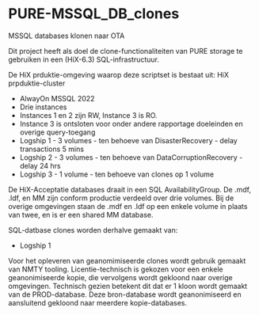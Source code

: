 # PURE-MSSQL_DB_clones
MSSQL databases klonen naar OTA

Dit project heeft als doel de clone-functionaliteiten van PURE storage te gebruiken in een (HiX-6.3) SQL-infrastructuur. 

De HiX prduktie-omgeving waarop deze scriptset is bestaat uit:
HiX prpduktie-cluster
- AlwayOn MSSQL 2022
- Drie instances
- Instances 1 en 2 zijn RW, Instance 3 is RO.
- Instance 3 is ontsloten voor onder andere rapportage doeleinden en overige query-toegang
- Logship 1 - 3 volumes - ten behoeve van DisasterRecovery - delay transactions 5 mins
- Logship 2 - 3 volumes - ten behoeve van DataCorruptionRecovery - delay 24 hrs
- Logship 3 - 1 volume - ten behoeve van clones op 1 volume

De HiX-Acceptatie databases draait in een SQL AvailabilityGroup. De .mdf, .ldf, en MM zijn conform productie verdeeld over drie volumes. 
Bij de overige omgevingen staan de .mdf en .ldf op een enkele volume in plaats van twee, en is er een shared MM database.

SQL-datbase clones worden derhalve gemaakt van:
- Logship 1 

Voor het opleveren van geanomimiseerde clones wordt gebruik gemaakt van NMTY tooling.
Licentie-technisch is gekozen voor een enkele geanonimiseerde kopie, die vervolgens wordt gekloond naar overige omgevingen.
Technisch gezien betekent dit dat er 1 kloon wordt gemaakt van de PROD-database. Deze bron-database wordt geanonimiseerd en aansluitend gekloond naar meerdere kopie-databases.

